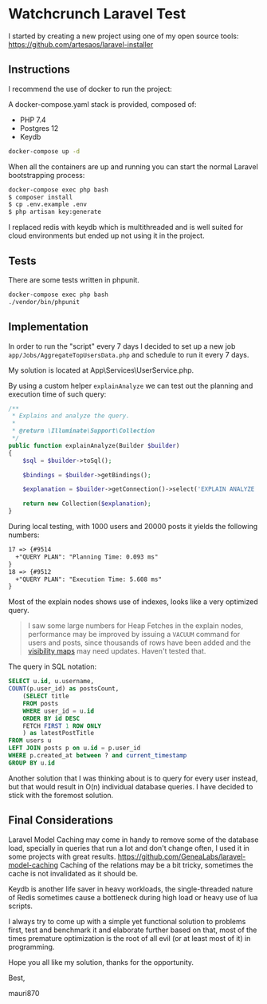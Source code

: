 # Watchcrunch Laravel Test

I started by creating a new project using one of my open source tools:
https://github.com/artesaos/laravel-installer

## Instructions

I recommend the use of docker to run the project:

A docker-compose.yaml stack is provided, composed of:

- PHP 7.4
- Postgres 12
- Keydb

```bash
docker-compose up -d
```

When all the containers are up and running you can start the normal Laravel bootstrapping process:

```bash
docker-compose exec php bash
$ composer install
$ cp .env.example .env
$ php artisan key:generate
```

I replaced redis with keydb which is multithreaded and is well suited for cloud environments but ended up not using it 
in the project.

## Tests

There are some tests written in phpunit.

```bash
docker-compose exec php bash
./vendor/bin/phpunit
```

## Implementation

In order to run the "script" every 7 days I decided to set up a new job `app/Jobs/AggregateTopUsersData.php` and schedule 
to run it every 7 days.

My solution is located at App\Services\UserService.php.

By using a custom helper `explainAnalyze` we can test out the planning and execution time of such query:

```php
/**
 * Explains and analyze the query.
 *
 * @return \Illuminate\Support\Collection
 */
public function explainAnalyze(Builder $builder)
{
    $sql = $builder->toSql();

    $bindings = $builder->getBindings();

    $explanation = $builder->getConnection()->select('EXPLAIN ANALYZE '.$sql, $bindings);

    return new Collection($explanation);
}
```

During local testing, with 1000 users and 20000 posts it yields the following numbers:

```txt
17 => {#9514
  +"QUERY PLAN": "Planning Time: 0.093 ms"
}
18 => {#9512
  +"QUERY PLAN": "Execution Time: 5.608 ms"
}
```

Most of the explain nodes shows use of indexes, looks like a very optimized query.

> I saw some large numbers for Heap Fetches in the explain nodes, performance may be improved by issuing a `VACUUM` command for users and posts, since thousands of rows have been added 
and the [visibility maps](https://www.postgresql.org/docs/12/storage-vm.html) may need updates. Haven't tested that.

The query in SQL notation:

```sql
SELECT u.id, u.username,
COUNT(p.user_id) as postsCount,
    (SELECT title
    FROM posts
    WHERE user_id = u.id
    ORDER BY id DESC
    FETCH FIRST 1 ROW ONLY
    ) as latestPostTitle
FROM users u
LEFT JOIN posts p on u.id = p.user_id
WHERE p.created_at between ? and current_timestamp
GROUP BY u.id
```

Another solution that I was thinking about is to query for every user instead, but that would result in O(n) 
individual database queries. I have decided to stick with the foremost solution.

## Final Considerations

Laravel Model Caching may come in handy to remove some of the database load, specially in queries that run a lot and 
don't change often, I used it in some projects with great results.
    https://github.com/GeneaLabs/laravel-model-caching
Caching of the relations may be a bit tricky, sometimes the cache is not invalidated as it should be.

Keydb is another life saver in heavy workloads, the single-threaded nature of Redis sometimes cause a bottleneck during
high load or heavy use of lua scripts.

I always try to come up with a simple yet functional solution to problems first, test and benchmark it and elaborate further based on that, most of the times premature optimization is the root of all evil (or at least most of it) in programming. 

Hope you all like my solution, thanks for the opportunity.

Best,

mauri870
